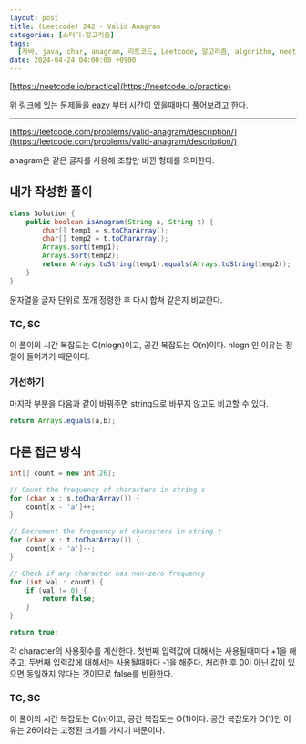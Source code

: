 ```yaml
---
layout: post
title: (Leetcode) 242 - Valid Anagram
categories: [스터디-알고리즘]
tags:
  [자바, java, char, anagram, 리트코드, Leetcode, 알고리즘, algorithm, neetcode]
date: 2024-04-24 04:00:00 +0900
---
```


[https://neetcode.io/practice](https://neetcode.io/practice)

위 링크에 있는 문제들을 eazy 부터 시간이 있을때마다 풀어보려고 한다.

---

[https://leetcode.com/problems/valid-anagram/description/](https://leetcode.com/problems/valid-anagram/description/)

anagram은 같은 글자를 사용해 조합만 바뀐 형태를 의미한다.

## 내가 작성한 풀이

```java
class Solution {
    public boolean isAnagram(String s, String t) {
        char[] temp1 = s.toCharArray();
        char[] temp2 = t.toCharArray();
        Arrays.sort(temp1);
        Arrays.sort(temp2);
        return Arrays.toString(temp1).equals(Arrays.toString(temp2));
    }
}
```

문자열을 글자 단위로 쪼개 정령한 후 다시 합쳐 같은지 비교한다.

### TC, SC

이 풀이의 시간 복잡도는 O(nlogn)이고, 공간 복잡도는 O(n)이다. nlogn 인 이유는 정렬이 들어가기 때문이다.

### 개선하기

마지막 부분을 다음과 같이 바꿔주면 string으로 바꾸지 않고도 비교할 수 있다.

```java
return Arrays.equals(a,b);
```

## 다른 접근 방식

```java
int[] count = new int[26];

// Count the frequency of characters in string s
for (char x : s.toCharArray()) {
    count[x - 'a']++;
}

// Decrement the frequency of characters in string t
for (char x : t.toCharArray()) {
    count[x - 'a']--;
}

// Check if any character has non-zero frequency
for (int val : count) {
    if (val != 0) {
        return false;
    }
}

return true;
```

각 character의 사용횟수를 계산한다. 첫번째 입력값에 대해서는 사용될때마다 +1을 해주고, 두번째 입력값에 대해서는 사용될때마다 -1을 해준다. 처리한 후 0이 아닌 값이 있으면 동일하지 않다는 것이므로 false를 반환한다.

### TC, SC

이 풀이의 시간 복잡도는 O(n)이고, 공간 복잡도는 O(1)이다. 공간 복잡도가 O(1)인 이유는 26이라는 고정된 크기를 가지기 때문이다.
